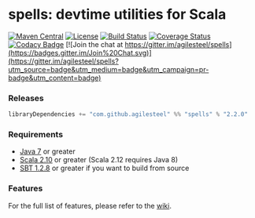 # spells: devtime utilities for Scala

[![Maven Central](https://maven-badges.herokuapp.com/maven-central/com.github.agilesteel/spells_2.12/badge.svg)](https://maven-badges.herokuapp.com/maven-central/com.github.agilesteel/spells_2.12)
[![License](http://img.shields.io/:license-Apache%202-brightgreen.svg)](http://www.apache.org/licenses/LICENSE-2.0.txt)
[![Build Status](https://travis-ci.org/agilesteel/spells.svg?branch=master)](https://travis-ci.org/agilesteel/spells)
[![Coverage Status](https://img.shields.io/coveralls/agilesteel/spells.svg)](https://coveralls.io/r/agilesteel/spells)
[![Codacy Badge](https://api.codacy.com/project/badge/grade/aeb5e73b4a0e4ad98888505a544f3e7c)](https://www.codacy.com/app/agilesteel/spells)
[![Join the chat at https://gitter.im/agilesteel/spells](https://badges.gitter.im/Join%20Chat.svg)](https://gitter.im/agilesteel/spells?utm_source=badge&utm_medium=badge&utm_campaign=pr-badge&utm_content=badge)

### Releases

```scala
libraryDependencies += "com.github.agilesteel" %% "spells" % "2.2.0"
```

### Requirements

* [Java 7](http://java.com/en/download/index.jsp) or greater
* [Scala 2.10](http://www.scala-lang.org/) or greater (Scala 2.12 requires Java 8)
* [SBT 1.2.8](http://www.scala-sbt.org/) or greater if you want to build from source

### Features

For the full list of features, please refer to the [wiki](https://github.com/agilesteel/spells/wiki).

